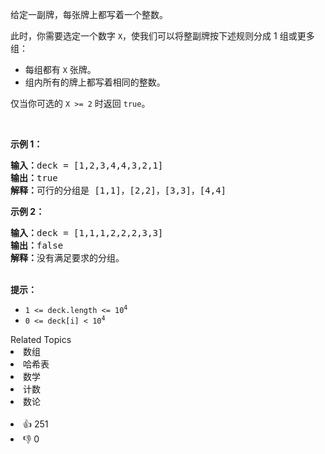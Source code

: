 <p>给定一副牌，每张牌上都写着一个整数。</p>

<p>此时，你需要选定一个数字 <code>X</code>，使我们可以将整副牌按下述规则分成 1 组或更多组：</p>

<ul>
	<li>每组都有&nbsp;<code>X</code>&nbsp;张牌。</li>
	<li>组内所有的牌上都写着相同的整数。</li>
</ul>

<p>仅当你可选的 <code>X &gt;= 2</code> 时返回&nbsp;<code>true</code>。</p>

<p>&nbsp;</p>

<p><strong>示例 1：</strong></p>

<pre>
<strong>输入：</strong>deck = [1,2,3,4,4,3,2,1]
<strong>输出：</strong>true
<strong>解释：</strong>可行的分组是 [1,1]，[2,2]，[3,3]，[4,4]
</pre>

<p><strong>示例 2：</strong></p>

<pre>
<strong>输入：</strong>deck = [1,1,1,2,2,2,3,3]
<strong>输出：</strong>false
<strong>解释：</strong>没有满足要求的分组。
</pre>

<p><br />
<strong>提示：</strong></p>

<ul>
	<li><code>1 &lt;= deck.length &lt;= 10<sup>4</sup></code></li>
	<li><code>0 &lt;= deck[i] &lt; 10<sup>4</sup></code></li>
</ul>
<div><div>Related Topics</div><div><li>数组</li><li>哈希表</li><li>数学</li><li>计数</li><li>数论</li></div></div><br><div><li>👍 251</li><li>👎 0</li></div>